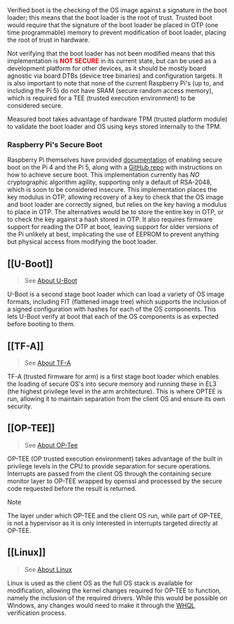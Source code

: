 Verified boot is the checking of the OS image against a signature in the boot loader; this means that the boot loader is the root of trust. Trusted boot would require that the signature of the boot loader be placed in OTP (one time programmable) memory to prevent modification of boot loader, placing the root of trust in hardware.

Not verifying that the boot loader has not been modified means that this implementation is **<span style="color: red">NOT SECURE</span>** in its current state, but can be used as a development platform for other devices, as it should be mostly board agnostic via board DTBs (device tree binaries) and configuration targets. It is also important to note that none of the current Raspberry Pi's (up to, and including the Pi 5) do not have SRAM (secure random access memory), which is required for a TEE (trusted execution environment) to be considered secure.

Measured boot takes advantage of hardware TPM (trusted platform module) to validate the boot loader and OS using keys stored internally to the TPM.

### Raspberry Pi's Secure Boot
Raspberry Pi themselves have provided [documentation](https://www.google.com/url?sa=t&source=web&rct=j&opi=89978449&url=https://pip.raspberrypi.com/categories/685-whitepapers-app-notes/documents/RP-003466-WP/Boot-Security-Howto.pdf&ved=2ahUKEwiR8d6ayeCHAxWqSkEAHc7JOVEQFnoECBwQAQ&usg=AOvVaw350nb7iXQOS6sAEXvvgo9T) of enabling secure boot on the Pi 4 and the Pi 5, along with a [GitHub repo](https://github.com/raspberrypi/usbboot?tab=readme-ov-file#secure-boot) with instructions on how to achieve secure boot. This implementation currently has *NO* cryptographic algorithm agility, supporting only a default of RSA-2048, which is soon to be considered insecure.
This implementation places the key modulus in OTP, allowing recovery of a key to check that the OS image and boot loader are correctly signed, but relies on the key having a modulus to place in OTP. The alternatives would be to store the entire key in OTP, or to check the key against a hash stored in OTP.
It also requires firmware support for reading the OTP at boot, leaving support for older versions of the Pi unlikely at best, implicating the use of EEPROM to prevent anything but physical access from modifying the boot loader.

## [[U-Boot]]

> See [About U-Boot](https://docs.u-boot.org/en/latest/#)

U-Boot is a second stage boot loader which can load a variety of OS image formats, including FIT (flattened image tree) which supports the inclusion of a signed configuration with hashes for each of the OS components. This lets U-Boot verify at boot that each of the OS components is as expected before booting to them.

## [[TF-A]]

> See [About TF-A](https://trustedfirmware-a.readthedocs.io/en/latest/index.html)

TF-A (trusted firmware for arm) is a first stage boot loader which enables the loading of secure OS's into secure memory and running these in EL3 (the highest privilege level in the arm architecture). This is where OPTEE is run, allowing it to maintain separation from the client OS and ensure its own security.

## [[OP-TEE]]

> See [About OP-Tee](https://optee.readthedocs.io/en/latest/index.html)

OP-TEE (OP trusted execution environment) takes advantage of the built in privilege levels in the CPU to provide separation for secure operations. Interrupts are passed from the client OS through the containing secure monitor layer to OP-TEE wrapped by openssl and processed by the secure code requested before the result is returned.

> [!NOTE]
> The layer under which OP-TEE and the client OS run, while part of OP-TEE, is not a hypervisor as it is only interested in interrupts targeted directly at OP-TEE.

## [[Linux]]

> See [About Linux](https://github.com/torvalds/linux)

Linux is used as the client OS as the full OS stack is available for modification, allowing the kernel changes required for OP-TEE to function, namely the inclusion of the required drivers. While this would be possible on Windows, any changes would need to make it through the [WHQL](https://learn.microsoft.com/en-us/windows-hardware/drivers/install/whql-release-signature) verification process.